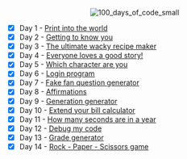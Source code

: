 <div align="center"> 
  
  ![100_days_of_code_small](https://github.com/user-attachments/assets/f11fb7a0-0104-4b72-a35c-917dd4d169b7)

</div>

- [x] Day 1 - [Print into the world](/Day%201%20-%20Print%20into%20the%20world/project_1.py)
- [x] Day 2 - [Getting to know you](/Day%202%20-%20Getting%20to%20know%20you/project_2.py)
- [x] Day 3 - [The ultimate wacky recipe maker](/Day%203%20-%20The%20ultimate%20wacky%20recipe%20maker/project_3.py)
- [x] Day 4 - [Everyone loves a good story!](/Day%204%20-%20Everyone%20loves%20a%20good%20story!/project_4.py)
- [x] Day 5 - [Which character are you](/Day%205%20-%20Which%20character%20are%20you/project_5.py)
- [x] Day 6 - [Login program](/Day%206%20-%20Login%20program/project_6.py)
- [x] Day 7 - [Fake fan question generator](/Day%207%20-%20Fake%20fan%20question%20generator/project_7.py)
- [x] Day 8 - [Affirmations](/Day%208%20-%20Affirmations/project_8.py)
- [x] Day 9 - [Generation generator](/Day%209%20-%20Generation%20generator/project_9.py)
- [x] Day 10 - [Extend your bill calculator](/Day%2010%20-%20Extend%20your%20bill%20calculator/project_10.py)
- [x] Day 11 - [How many seconds are in a year](/Day%2011%20-%20How%20many%20seconds%20are%20in%20a%20year/project_11.py)
- [x] Day 12 - [Debug my code](/Day%2012%20-%20Debug%20my%20code/project_12.py)
- [x] Day 13 - [Grade generator](/Day%2013%20-%20Grade%20generator/project_13.py)
- [x] Day 14 - [Rock - Paper - Scissors game](/Day%2014%20-%20Rock%20-%20Paper%20-%20Scissors%20game/project_14.py)
